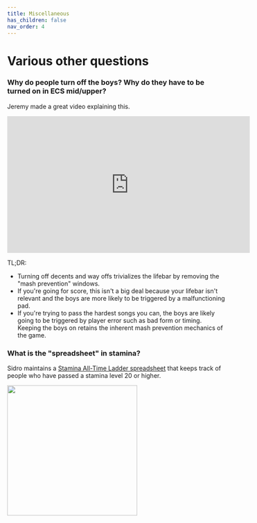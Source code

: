 ```yaml
---
title: Miscellaneous
has_children: false
nav_order: 4
---
```


# Various other questions
### Why do people turn off the boys? Why do they have to be turned on in ECS mid/upper?
Jeremy made a great video explaining this.
<iframe width="560" height="315" src="https://www.youtube.com/embed/lJNuRSLOJRc" title="YouTube video player" frameborder="0" allow="accelerometer; autoplay; clipboard-write; encrypted-media; gyroscope; picture-in-picture" allowfullscreen></iframe>

TL;DR:
- Turning off decents and way offs trivializes the lifebar by removing the "mash prevention" windows.
- If you're going for score, this isn't a big deal because your lifebar isn't relevant and the boys are more likely to be triggered by a malfunctioning pad.
- If you're trying to pass the hardest songs you can, the boys are likely going to be triggered by player error such as bad form or timing. Keeping the boys on retains the inherent mash prevention mechanics of the game.

### What is the "spreadsheet" in stamina?

Sidro maintains a [Stamina All-Time Ladder spreadsheet](https://docs.google.com/spreadsheets/d/1DVV3T_KZQVqyu5uImaZIaqYC8ruYm1jZl-DWxRQOxXw/edit#gid=0) that keeps track of people who have passed a stamina level 20 or higher.

<img src="https://i.imgur.com/OC4kh4D.png" height=300px />
